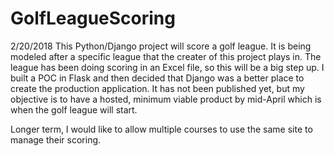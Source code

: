 # GolfLeagueScoring

2/20/2018
This Python/Django project will score a golf league.  It is being modeled after a specific league that the creater of this project plays in.  The league has been doing scoring in an Excel file, so this will be a big step up.  I built a POC in Flask and then decided that Django was a better place to create the production application.  It has not been published yet, but my objective is to have a hosted, minimum viable product by mid-April which is when the golf league will start.  

Longer term, I would like to allow multiple courses to use the same site to manage their scoring.
